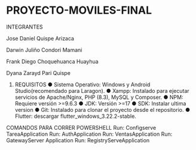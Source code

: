 # PROYECTO-MOVILES-FINAL
INTEGRANTES 

Jose Daniel Quispe Arizaca

Darwin Juliño Condori Mamani

Frank Diego Choquehuanca Huayhua

Dyana Zarayd Pari Quispe


1. REQUISITOS
● Sistema Operativo: Windows y Android Studio(recomendado para Laragon).
● Xampp: Instalado para ejecutar servicios de Apache/Nginx, PHP (8.3), MySQL
y Composer.
● NPM: Requiere versión &gt;=9.6.3
● JDK: Versión &gt;=17
● SDK: Instalar ultima version
● Git: Instalado para clonar el proyecto desde el repositorio.
● Flutter: descargar flutter_windows_3.22.2-stable.

COMANDOS PARA  CORRER POWERSHELL
Run: Configserve TareaApplication
Run: AuthApplication
Run: VentasApplication
Run: GatewayServer Application
Run: RegistryServeApplication

